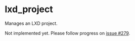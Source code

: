 # lxd_project

Manages an LXD project.

Not implemented yet. Please follow progress on [issue #279](https://github.com/terraform-lxd/terraform-provider-lxd/pull/279).
